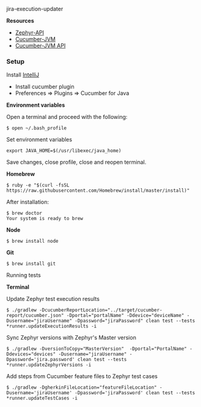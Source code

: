 jira-execution-updater

**Resources**
- [Zephyr-API](https://getzephyr.docs.apiary.io/)
- [Cucumber-JVM](https://cucumber.io/docs/reference/jvm)
- [Cucumber-JVM API](http://cucumber.github.io/api/cucumber/jvm/javadoc/)

### Setup

Install [IntelliJ](https://www.jetbrains.com/idea/download)
 - Install cucumber plugin
 - Preferences => Plugins => Cucumber for Java

**Environment variables**

Open a terminal and proceed with the following:
```
$ open ~/.bash_profile
```

Set environment variables
```
export JAVA_HOME=$(/usr/libexec/java_home)
```

Save changes, close profile, close and reopen terminal.

**Homebrew**

```
$ ruby -e "$(curl -fsSL https://raw.githubusercontent.com/Homebrew/install/master/install)"
```

After installation:
```
$ brew doctor
Your system is ready to brew
```

**Node**
```
$ brew install node
```

**Git**
```
$ brew install git
```


Running tests

**Terminal**

Update Zephyr test execution results
```
$ ./gradlew -DcucumberReportLocation="../target/cucumber-report/cucumber.json" -Dportal="portalName" -Ddevice="deviceName" -Dusername="jiraUsername" -Dpassword="jiraPassword" clean test --tests *runner.updateExecutionResults -i

```

Sync Zephyr versions with Zephyr's Master version
```
$ ./gradlew -DversionToCopy="MasterVersion"  -Dportal="PortalName" -Ddevices="devices" -Dusername="jiraUsername" -Dpassword='jira.password' clean test --tests *runner.updateZephyrVersions -i

```


Add steps from Cucumber feature files to Zephyr test cases
```
$ ./gradlew -DgherkinFileLocation="featureFileLocation" -Dusername='jiraUsername' -Dpassword='jiraPassword' clean test --tests *runner.updateTestCases -i
```

